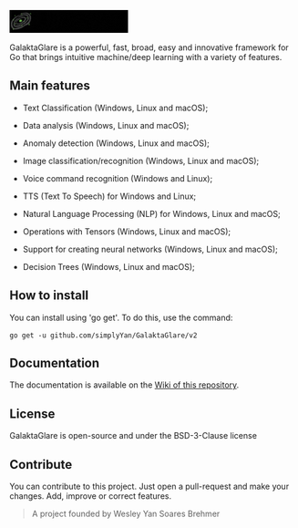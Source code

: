 ![GalaktaGlare](gglare.gif)

GalaktaGlare is a powerful, fast, broad, easy and innovative framework for Go that brings intuitive machine/deep learning with a variety of features.

## Main features

- Text Classification (Windows, Linux and macOS);

- Data analysis (Windows, Linux and macOS);

- Anomaly detection (Windows, Linux and macOS);

- Image classification/recognition (Windows, Linux and macOS);

- Voice command recognition (Windows and Linux);

- TTS (Text To Speech) for Windows and Linux;

- Natural Language Processing (NLP) for Windows, Linux and macOS;

- Operations with Tensors (Windows, Linux and macOS);

- Support for creating neural networks (Windows, Linux and macOS);

- Decision Trees (Windows, Linux and macOS);

## How to install
You can install using 'go get'. To do this, use the command:
```
go get -u github.com/simplyYan/GalaktaGlare/v2
```

## Documentation
The documentation is available on the [Wiki of this repository](https://github.com/simplyYan/GalaktaGlare/wiki/Docs).

## License
GalaktaGlare is open-source and under the BSD-3-Clause license

## Contribute
You can contribute to this project. Just open a pull-request and make your changes. Add, improve or correct features.

> A project founded by Wesley Yan Soares Brehmer
